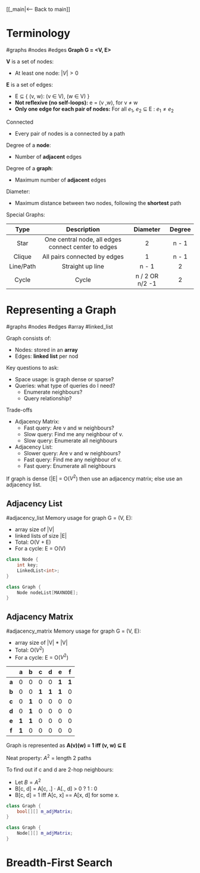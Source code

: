 [[_main|<-- Back to main]]
# Terminology
#graphs #nodes #edges
**Graph G = <V, E>**

**V** is a set of nodes:
- At least one node: $|V| > 0$

**E** is a set of edges:
- E $\subseteq$ { (v, w): (v $\in$ V), (w $\in$ V) } 
- **Not reflexive (no self-loops):** e = (v ,w), for v $\neq$ w
- **Only one edge for each pair of nodes:** For all $e_1$, $e_2$ $\subseteq$ E : $e_1 \neq e_2$

Connected
- Every pair of nodes is a connected by a path

Degree of a **node**:
- Number of **adjacent** edges

Degree of a **graph**:
- Maximum number of **adjacent** edges

Diameter:
- Maximum distance between two nodes, following the **shortest** path

Special Graphs:

|   Type    |                     Description                     |    Diameter     | Degree |
| :-------: | :-------------------------------------------------: | :-------------: | :----: |
|   Star    | One central node, all edges connect center to edges |        2        | n - 1  |
|  Clique   |            All pairs connected by edges             |        1        | n - 1  |
| Line/Path |                  Straight up line                   |      n - 1      |   2    |
|   Cycle   |                        Cycle                        | n / 2 OR n/2 -1 |   2    |
# Representing a Graph
#graphs #nodes #edges #array #linked_list

Graph consists of:
- Nodes: stored in an **array**
- Edges: **linked list** per nod

Key questions to ask:
- Space usage: is graph dense or sparse?
- Queries: what type of queries do I need?
	- Enumerate neighbours?
	- Query relationship?

Trade-offs
- Adjacency Matrix:
	- Fast query: Are v and w neighbours?
	- Slow query: Find me any neighbour of v.
	- Slow query: Enumerate all neighbours
- Adjacency List:
	- Slower query: Are v and w neighbours?
	- Fast query: Find me any neighbour of v.
	- Fast query: Enumerate all neighbours

If graph is dense (|E| = O($V^2$) then use an adjacency matrix; else use an adjacency list.
## Adjacency List
#adjacency_list
Memory usage for graph G = (V, E):
- array size of |V|
- linked lists of size |E|
- Total: O(V + E)
- For a cycle: E = O(V)

```cpp
class Node {
	int key;
	LinkedList<int>;
}

class Graph {
	Node nodeList[MAXNODE];
}
```
## Adjacency Matrix
#adjacency_matrix
Memory usage for graph G = (V, E):
- array size of |V| * |V|
- Total: O($V^2$)
- For a cycle: E = O($V^2$)

|       | **a** | **b** | **c** | **d** | **e** | **f** |
| :---: | :---: | :---: | :---: | :---: | :---: | :---: |
| **a** |   0   |   0   |   0   |   0   | **1** | **1** |
| **b** |   0   |   0   | **1** | **1** | **1** |   0   |
| **c** |   0   | **1** |   0   |   0   |   0   |   0   |
| **d** |   0   | **1** |   0   |   0   |   0   |   0   |
| **e** | **1** | **1** |   0   |   0   |   0   |   0   |
| **f** | **1** |   0   |   0   |   0   |   0   |   0   |
Graph is represented as **A(v)(w) = 1 iff (v, w) $\subseteq$ E**

Neat property: $A^2$ = length 2 paths

To find out if c and d are 2-hop neighbours:
- Let $B = A^2$
- B[c, d] = A[c, .] $\cdot$ A[., d] > 0 ? 1 : 0
- B[c, d] = 1 iff A[c, x] == A[x, d] for some x.

```cpp
class Graph {
	bool[][] m_adjMatrix;
}

class Graph {
	Node[][] m_adjMatrix;
}
```

# Breadth-First Search
